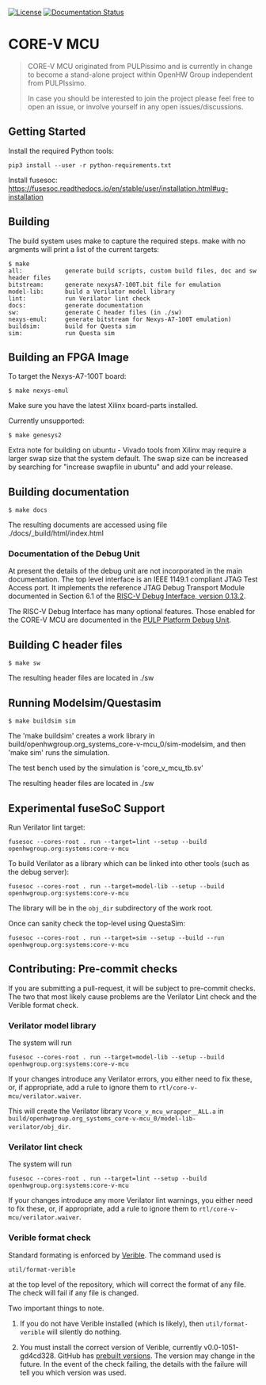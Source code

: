 [![License](https://img.shields.io/badge/License-Apache%202.0-blue.svg)](https://opensource.org/licenses/Apache-2.0)
[![Documentation Status](https://readthedocs.org/projects/core-v-mcu/badge/?version=latest)](https://core-v-mcu.readthedocs.io/en/latest/?badge=latest)

# CORE-V MCU

> CORE-V MCU originated from PULPissimo and is currently in change to become a
> stand-alone project within OpenHW Group independent from PULPIssimo.
>
> In case you should be interested to join the project please feel free to open
> an issue, or involve yourself in any open issues/discussions.

## Getting Started

Install the required Python tools:

```
pip3 install --user -r python-requirements.txt
```

Install fusesoc: https://fusesoc.readthedocs.io/en/stable/user/installation.html#ug-installation

## Building

The build system uses make to capture the required steps.
make with no argments will print a list of the current targets:
```
$ make
all:            generate build scripts, custom build files, doc and sw header files
bitstream:      generate nexysA7-100T.bit file for emulation
model-lib:      build a Verilator model library
lint:           run Verilator lint check
docs:           generate documentation
sw:             generate C header files (in ./sw)
nexys-emul:     generate bitstream for Nexys-A7-100T emulation)
buildsim:       build for Questa sim
sim:            run Questa sim
```

## Building an FPGA Image

To target the Nexys-A7-100T board:
```
$ make nexys-emul
```

Make sure you have the latest Xilinx board-parts installed.


Currently unsupported:
```
$ make genesys2
```
Extra note for building on ubuntu - Vivado tools from Xilinx may require a larger swap size that the system default.
The swap size can be increased by searching for "increase swapfile in ubuntu" and add your release.

## Building documentation

```
$ make docs
```
The resulting documents are accessed using file ./docs/_build/html/index.html

### Documentation of the Debug Unit

At present the details of the debug unit are not incorporated in the main
documentation.  The top level interface is an IEEE 1149.1 compliant JTAG Test
Access port.  It implements the reference JTAG Debug Transport Module
documented in Section 6.1 of the [RISC-V Debug Interface, version
0.13.2](https://riscv.org/wp-content/uploads/2019/03/riscv-debug-release.pdf).

The RISC-V Debug Interface has many optional features.  Those enabled for the
CORE-V MCU are documented in the [PULP Platform Debug
Unit](https://github.com/pulp-platform/riscv-dbg).

## Building C header files

```
$ make sw
```
The resulting header files are located in ./sw

## Running Modelsim/Questasim

```
$ make buildsim sim
```
The 'make buildsim' creates a work library in build/openhwgroup.org_systems_core-v-mcu_0/sim-modelsim, and then 'make sim' runs the simulation.

The test bench used by the simulation is 'core_v_mcu_tb.sv'

The resulting header files are located in ./sw

## Experimental fuseSoC Support

Run Verilator lint target:

```
fusesoc --cores-root . run --target=lint --setup --build openhwgroup.org:systems:core-v-mcu
```

To build Verilator as a library which can be linked into other tools (such as
the debug server):

```
fusesoc --cores-root . run --target=model-lib --setup --build openhwgroup.org:systems:core-v-mcu
```

The library will be in the `obj_dir` subdirectory of the work root.

Once can sanity check the top-level using QuestaSim:

```
fusesoc --cores-root . run --target=sim --setup --build --run openhwgroup.org:systems:core-v-mcu
```

## Contributing: Pre-commit checks

If you are submitting a pull-request, it will be subject to pre-commit checks.  The two that most likely cause problems are the Verilator Lint check and the Verible format check.

### Verilator model library

The system will run
```
fusesoc --cores-root . run --target=model-lib --setup --build openhwgroup.org:systems:core-v-mcu
```
If your changes introduce any Verilator errors, you either need to fix these, or, if appropriate, add a rule to ignore them to `rtl/core-v-mcu/verilator.waiver`.

This will create the Verilator library `Vcore_v_mcu_wrapper__ALL.a` in `build/openhwgroup.org_systems_core-v-mcu_0/model-lib-verilator/obj_dir`.

### Verilator lint check

The system will run
```
fusesoc --cores-root . run --target=lint --setup --build openhwgroup.org:systems:core-v-mcu
```
If your changes introduce any more Verilator lint warnings, you either need to fix these, or, if appropriate, add a rule to ignore them to `rtl/core-v-mcu/verilator.waiver`.

### Verible format check

Standard formating is enforced by [Verible](https://github.com/google/verible).  The command used is
```
util/format-verible
```
at the top level of the repository, which will correct the format of any file. The check will fail if any file is changed.

Two important things to note.

1.  If you do not have Verible installed (which is likely), then `util/format-verible` will silently do nothing.

2.  You must install the correct version of Verible, currently v0.0-1051-gd4cd328.  GitHub has [prebuilt versions](https://github.com/google/verible/releases/tag/v0.0-1051-gd4cd328).  The version may change in the future.  In the event of the check failing, the details with the failure will tell you which version was used.
